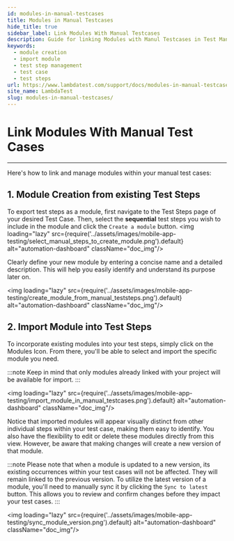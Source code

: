 ```yaml
---
id: modules-in-manual-testcases
title: Modules in Manual Testcases
hide_title: true
sidebar_label: Link Modules With Manual Testcases
description: Guide for linking Modules with Manul Testcases in Test Manger.
keywords:
  - module creation
  - import module
  - test step management 
  - test case
  - test steps
url: https://www.lambdatest.com/support/docs/modules-in-manual-testcases/
site_name: LambdaTest
slug: modules-in-manual-testcases/
---
```


<script type="application/ld+json"
      dangerouslySetInnerHTML={{ __html: JSON.stringify({
       "@context": "https://schema.org",
        "@type": "BreadcrumbList",
        "itemListElement": [{
          "@type": "ListItem",
          "position": 1,
          "name": "LambdaTest",
          "item": "https://www.lambdatest.com"
        },{
          "@type": "ListItem",
          "position": 2,
          "name": "Support",
          "item": "https://www.lambdatest.com/support/docs/"
        },{
          "@type": "ListItem",
          "position": 3,
          "name": "Modules in Manual Testcases",
          "item": "https://www.lambdatest.com/support/docs/modules-in-manual-testcases/"
        }]
      })
    }}
></script>

# Link Modules With Manual Test Cases
***
Here's how to link and manage modules within your manual test cases:

## 1. Module Creation from existing Test Steps 
To export test steps as a module, first navigate to the Test Steps page of your desired Test Case. Then, select the **sequential** test steps you wish to include in the module and click the `Create a module` button.
<img loading="lazy" src={require('../assets/images/mobile-app-testing/select_manual_steps_to_create_module.png').default} alt="automation-dashboard" className="doc_img"/>

Clearly define your new module by entering a concise name and a detailed description. This will help you easily identify and understand its purpose later on.

<img loading="lazy" src={require('../assets/images/mobile-app-testing/create_module_from_manual_teststeps.png').default} alt="automation-dashboard" className="doc_img"/>

## 2. Import Module into Test Steps
 
To incorporate existing modules into your test steps, simply click on the Modules Icon. From there, you'll be able to select and import the specific module you need.

:::note
 Keep in mind that only modules already linked with your project will be available for import.
:::

<img loading="lazy" src={require('../assets/images/mobile-app-testing/import_module_in_manual_testcases.png').default} alt="automation-dashboard" className="doc_img"/>

Notice that imported modules will appear visually distinct from other individual steps within your test case, making them easy to identify. You also have the flexibility to edit or delete these modules directly from this view. However, be aware that making changes will create a new version of that module.

:::note
Please note that when a module is updated to a new version, its existing occurrences within your test cases will not be affected. They will remain linked to the previous version. To utilize the latest version of a module, you'll need to manually sync it by clicking the `Sync to latest` button. This allows you to review and confirm changes before they impact your test cases.
:::

<img loading="lazy" src={require('../assets/images/mobile-app-testing/sync_module_version.png').default} alt="automation-dashboard" className="doc_img"/>
